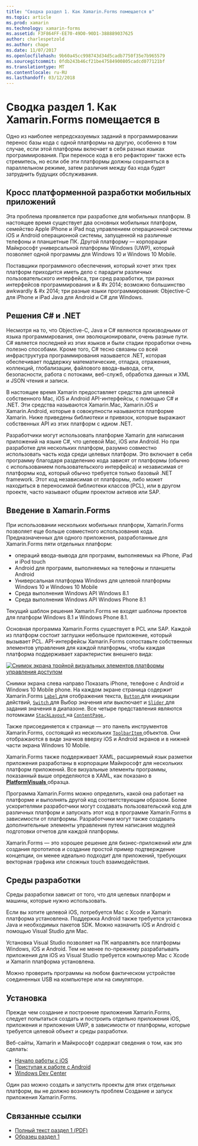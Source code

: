 ```yaml
---
title: "Сводка раздел 1. Как Xamarin.Forms помещается в"
ms.topic: article
ms.prod: xamarin
ms.technology: xamarin-forms
ms.assetid: F3F864FF-EE70-49D0-90D1-388889037625
author: charlespetzold
ms.author: chape
ms.date: 11/07/2017
ms.openlocfilehash: 9b60a45cc998743d34d5cadb7750f35e7b965579
ms.sourcegitcommit: 0fdb243b46cf21be47584900805cadcd077121bf
ms.translationtype: MT
ms.contentlocale: ru-RU
ms.lasthandoff: 03/12/2018
---
```

# <a name="summary-of-chapter-1-how-does-xamarinforms-fit-in"></a>Сводка раздел 1. Как Xamarin.Forms помещается в

Одно из наиболее непредсказуемых заданий в программировании перенос базы кода с одной платформы на другую, особенно в том случае, если этой платформы включает в себя разных языках программирования. При переносе кода в его рефакторинг также есть стремитесь, но если обе эти платформы должны сохраняться в параллельном режиме, затем различия между баз кода будет затруднить будущих обслуживания.

## <a name="cross-platform-mobile-development"></a>Кросс платформенной разработки мобильных приложений

Эта проблема проявляется при разработке для мобильных платформ. В настоящее время существует два основных мобильных платформ, семейство Apple iPhone и iPad под управлением операционной системы iOS и Android операционной системы, запущенной на различные телефоны и планшетные ПК. Другой платформу — корпорации Майкрософт универсальной платформы Windows (UWP), который позволяет одной программы для Windows 10 и Windows 10 Mobile.

Поставщики программного обеспечения, который хочет этих трех платформ приходится иметь дело с парадигм различных пользовательского интерфейса, три сред разработки, три разных интерфейсов программирования и & #x 2014; возможно большинство awkwardly & #x 2014; три разные языки программирования: Objective-C для iPhone и iPad Java для Android и C# для Windows.

## <a name="the-c-and-net-solution"></a>Решения C# и .NET

Несмотря на то, что Objective-C, Java и C# являются производными от языка программирования, они эволюционировали, очень разные пути. C# является последней из этих языков и были стадии проработки очень полезно способами. Кроме того, C# тесно связаны со всей инфраструктура программирования называется .NET, которая обеспечивает поддержку математические, отладка, отражения, коллекций, глобализации, файлового ввода-вывода, сети, безопасности, работа с потоками, веб-служб, обработка данных и XML и JSON чтения и записи.

В настоящее время Xamarin предоставляет средства для целевой собственного Mac, iOS и Android API-интерфейсы, с помощью C# и .NET. Эти средства называются Xamarin.Mac, Xamarin.iOS и Xamarin.Android, которые в совокупности называются платформе Xamarin. Ниже приведены библиотеки и привязок, которые выражают собственных API из этих платформ с идиом .NET.

Разработчики могут использовать платформе Xamarin для написания приложений на языке C#, что целевой Mac, iOS или Android. Но при разработке для нескольких платформ, разумно совместно использовать часть кода среди целевых платформ. Это включает в себя программу благодаря разделению кода зависят от платформы (обычно с использованием пользовательского интерфейса) и независимая от платформы код, который обычно требуется только базовый .NET framework. Этот код независимая от платформы, либо может находиться в переносимой библиотеки классов (PCL), или в другом проекте, часто называют общим проектом активов или SAP.

## <a name="introducing-xamarinforms"></a>Введение в Xamarin.Forms

При использовании нескольких мобильных платформ, Xamarin.Forms позволяет еще больше совместного использования кода. Предназначенных для одного приложения, разработанные для Xamarin.Forms пяти отдельных платформ:

- операций ввода-вывода для программ, выполняемых на iPhone, iPad и iPod touch
- Android для программ, выполняемых на телефоны и планшеты Android
- Универсальная платформа Windows для целевой платформы Windows 10 и Windows 10 Mobile
- Среда выполнения Windows API Windows 8.1
- Среда выполнения Windows API Windows Phone 8.1

Текущий шаблон решения Xamarin.Forms не входят шаблоны проектов для платформ Windows 8.1 и Windows Phone 8.1.

Основная программа Xamarin.Forms существует в PCL или SAP. Каждой из платформ состоит заглушки небольшое приложение, который вызывает PCL. API-интерфейсы Xamarin.Forms сопоставьте собственных элементов управления для каждой платформы, чтобы каждая платформа поддерживает характеристик внешнего вида:

[![Снимок экрана тройной визуальных элементов платформы управления доступом](images/ch01fg03-small.png "Xamarin.Forms элементов управления на каждой платформе")](images/ch01fg03-large.png#lightbox "Xamarin.Forms элементов управления на каждой платформе")

Снимки экрана слева направо Показать iPhone, телефоне с Android и Windows 10 Mobile phone. На каждом экране страница содержит Xamarin.Forms [ `Label` ](https://developer.xamarin.com/api/type/Xamarin.Forms.Label/) для отображения текста, [ `Button` ](https://developer.xamarin.com/api/type/Xamarin.Forms.Button/) для инициации действий, [ `Switch` ](https://developer.xamarin.com/api/type/Xamarin.Forms.Switch/) для Выбор значения или выключает и [ `Slider` ](https://developer.xamarin.com/api/type/Xamarin.Forms.Slider/) для задания значения в диапазоне. Все четыре представления являются потомками [ `StackLayout` ](https://developer.xamarin.com/api/type/Xamarin.Forms.StackLayout/) на [ `ContentPage` ](https://developer.xamarin.com/api/type/Xamarin.Forms.ContentPage/).

Также присоединяется к странице — это панель инструментов Xamarin.Forms, состоящий из нескольких [ `ToolbarItem` ](https://developer.xamarin.com/api/type/Xamarin.Forms.ToolbarItem/) объектов. Они отображаются в виде значков вверху iOS и Android экранов и в нижней части экрана Windows 10 Mobile.

Xamarin.Forms также поддерживает XAML, расширяемый язык разметки приложения разработаны в корпорации Майкрософт для нескольких платформ приложений. Все визуальные элементы программы, показанный выше определяются в XAML, как показано в [ **PlatformVisuals** ](https://github.com/xamarin/xamarin-forms-book-samples/tree/master/Chapter01/PlatformVisuals) образца.

Программа Xamarin.Forms можно определить, какой она работает на платформе и выполнять другой код соответствующим образом. Более ускорителями разработчики могут создавать пользовательский код для различных платформ и запускать этот код в программе Xamarin.Forms в зависимости от платформы. Разработчики могут также создавать дополнительные элементы управления путем написания модулей подготовки отчетов для каждой платформы.

Xamarin.Forms — это хорошее решение для бизнес-приложений или для создания прототипов и создание простой пример подтверждение концепции, он менее идеально подходит для приложений, требующих векторная графика или сложных touch взаимодействия.

## <a name="your-development-environment"></a>Среды разработки

Среды разработки зависит от того, что для целевых платформ и машины, которые нужно использовать.

Если вы хотите целевой iOS, потребуется Mac с Xcode и Xamarin платформа установлена. Поддержка Android также требуется установка Java и необходимых пакетов SDK. Можно назначить iOS и Android с помощью Visual Studio для Mac.

Установка Visual Studio позволяет на ПК направлять все платформы Windows, iOS и Android. Тем не менее по-прежнему разрабатывать приложения для iOS из Visual Studio требуется компьютер Mac с Xcode и Xamarin платформа установлена.

Можно проверить программы на любом фактическом устройстве соединенных USB на компьютере или на симуляторе.

## <a name="installation"></a>Установка

Прежде чем создание и построение приложения Xamarin.Forms, следует попытаться создать и построить отдельно приложения iOS, приложения и приложения UWP, в зависимости от платформы, которые требуется целевой объект и среды разработки.

Веб-сайты, Xamarin и Майкрософт содержат сведения о том, как это сделать:

- [Начало работы с iOS](~/ios/get-started/index.md)
- [Приступая к работе с Android](~/android/get-started/index.md)
- [Windows Dev Center](http://dev.windows.com)

Один раз можно создать и запустить проекты для этих отдельных платформ, вы не должно возникнуть проблем Создание и запуск приложения Xamarin.Forms.



## <a name="related-links"></a>Связанные ссылки

- [Полный текст раздел 1 (PDF)](https://download.xamarin.com/developer/xamarin-forms-book/XamarinFormsBook-Ch01-Apr2016.pdf)
- [Образец раздел 1](https://github.com/xamarin/xamarin-forms-book-samples/tree/master/Chapter01)
